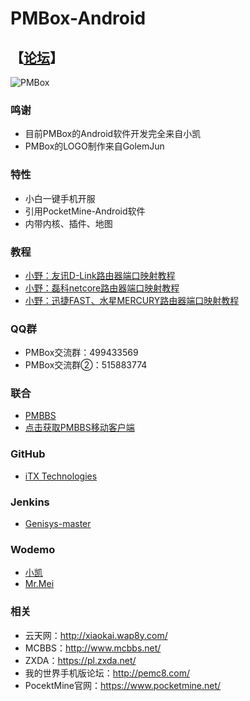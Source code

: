 PMBox-Android
============
## 【[论坛](https://github.com/PMBox/Forum)】
![PMBox](https://dctm.wodemo.net/down/20160528/399678/PMBox.png)

### 鸣谢
* 目前PMBox的Android软件开发完全来自小凯
* PMBox的LOGO制作来自GolemJun

### 特性
* 小白一键手机开服
* 引用PocketMine-Android软件
* 内带内核、插件、地图

### 教程
* [小野：友讯D-Link路由器端口映射教程](http://shouyou.aipai.com/c33/PTckICEiJCZqJWQsKA.html)
* [小野：磊科netcore路由器端口映射教程](http://shouyou.aipai.com/c33/PjY7ISUiKyBpJGsu.html)
* [小野：迅捷FAST、水星MERCURY路由器端口映射教程](http://shouyou.aipai.com/c33/PTckICYgISNqJWQrLg.html)

### QQ群
* PMBox交流群：499433569
* PMBox交流群②：515883774

### 联合
* [PMBBS](http://www.pmbbs.top/)
* [点击获取PMBBS移动客户端](http://www.pgyer.com/app/install/a4409b11284de3ec16731ec90fac1958)

### GitHub
* [iTX Technologies](https://github.com/iTXTech)

### Jenkins
* [Genisys-master](http://jenkins.mcper.cn/job/Genisys-master/)

### Wodemo
* [小凯](https://xiaokai613.wodemo.net/)
* [Mr.Mei](https://dctm.wodemo.net/)

### 相关
* 云天网：http://xiaokai.wap8y.com/
* MCBBS：http://www.mcbbs.net/
* ZXDA：https://pl.zxda.net/
* 我的世界手机版论坛：http://pemc8.com/
* PocektMine官网：https://www.pocketmine.net/
